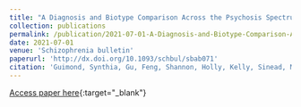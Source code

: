 ```yaml
---
title: "A Diagnosis and Biotype Comparison Across the Psychosis Spectrum: Investigating Volume and Shape Amygdala-Hippocampal Differences from the B-SNIP Study"
collection: publications
permalink: /publication/2021-07-01-A-Diagnosis-and-Biotype-Comparison-Across-the-Psychosis-Spectrum-Investigating-Volume-and-Shape-Amygdala-Hippocampal-Differences-from-the-B-SNIP-Study
date: 2021-07-01
venue: 'Schizophrenia bulletin'
paperurl: 'http://dx.doi.org/10.1093/schbul/sbab071'
citation: 'Guimond, Synthia, Gu, Feng, Shannon, Holly, Kelly, Sinead, Mike, Luke, <b>Devenyi, Gabriel A</b>, Chakravarty, M Mallar, Sweeney, John A, Pearlson, Godfrey, Clementz, Brett A, Tamminga, Carol, Keshavan, Matcheri, &quot;A Diagnosis and Biotype Comparison Across the Psychosis Spectrum: Investigating Volume and Shape Amygdala-Hippocampal Differences from the B-SNIP Study.&quot; Schizophrenia bulletin, 2021.'
---
```

[Access paper here](http://dx.doi.org/10.1093/schbul/sbab071){:target="_blank"}
